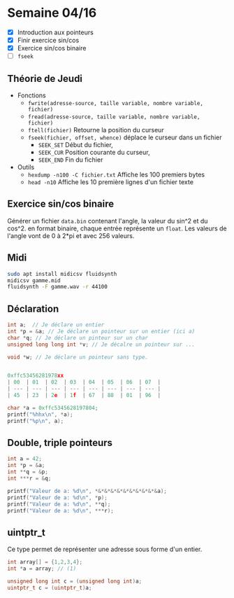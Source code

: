 # Semaine 04/16

- [x] Introduction aux pointeurs
- [x] Finir exercice sin/cos
- [x] Exercice sin/cos binaire
- [ ] `fseek`

## Théorie de Jeudi

- Fonctions
  - `fwrite(adresse-source, taille variable, nombre variable, fichier)`
  - `fread(adresse-source, taille variable, nombre variable, fichier)`
  - `ftell(fichier)` Retourne la position du curseur
  - `fseek(fichier, offset, whence)` déplace le curseur dans un fichier 
    - `SEEK_SET` Début du fichier, 
    - `SEEK_CUR` Position courante du curseur, 
    - `SEEK_END` Fin du fichier
- Outils
  - `hexdump -n100 -C fichier.txt` Affiche les 100 premiers bytes
  - `head -n10` Affiche les 10 première lignes d'un fichier texte

## Exercice sin/cos binaire

Générer un fichier `data.bin` contenant l'angle, la valeur du sin^2 et du cos^2.
en format binaire, chaque entrée représente un `float`. Les valeurs de l'angle vont de 0 à 2*pi et avec 256 valeurs.

## Midi

```bash
sudo apt install midicsv fluidsynth
midicsv gamme.mid
fluidsynth -F gamme.wav -r 44100
```

## Déclaration

```c
int a;  // Je déclare un entier
int *p = &a; // Je déclare un pointeur sur un entier (ici a)
char *q; // Je déclare un pinteur sur un char
unsigned long long int *v; // Je décalre un pointeur sur ...

void *w; // Je déclare un pointeur sans type.


0xffc53456281978xx
| 00  | 01  | 02  | 03  | 04  | 05  | 06  | 07  |
| --- | --- | --- | --- | --- | --- | --- | --- |
| 45  | 23  | 2e  | 1f  | 67  | 88  | 01  | 96  |

char *a = 0xffc5345628197804;
printf("%hhx\n", *a);
printf("%p\n", a);
```

## Double, triple pointeurs

```c
int a = 42;
int *p = &a;
int **q = &p;
int ***r = &q;

printf("Valeur de a: %d\n", *&*&*&*&*&*&*&*&*&*&a);
printf("Valeur de a: %d\n", *p);
printf("Valeur de a: %d\n", **q);
printf("Valeur de a: %d\n", ***r);
```

## uintptr_t

Ce type permet de représenter une adresse sous forme d'un entier.

```c
int array[] = {1,2,3,4};
int *a = array; // (1)

unsigned long int c = (unsigned long int)a;
uintptr_t c = (uintptr_t)a;
```
